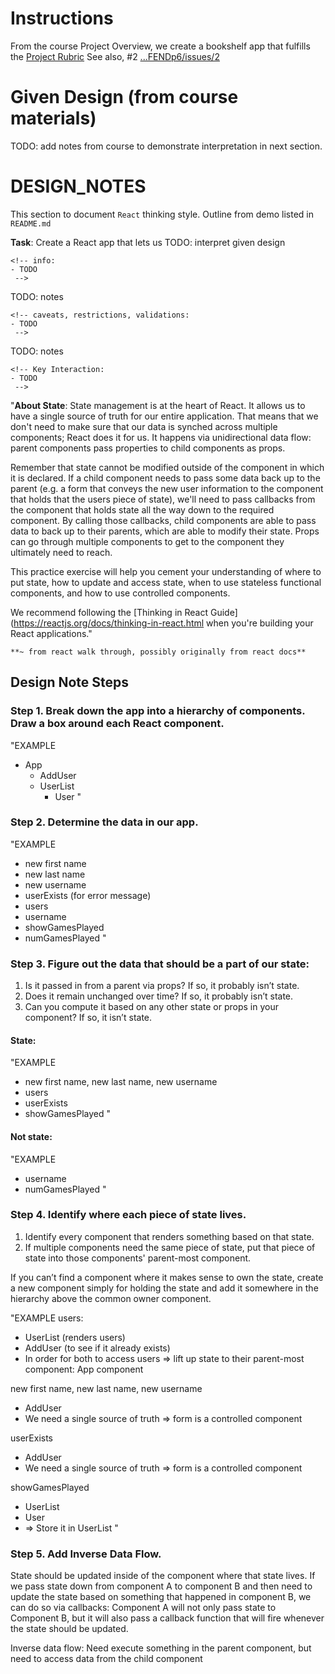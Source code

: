 # Instructions

From the course Project Overview, we create a bookshelf app that fulfills the [Project Rubric](https://review.udacity.com/#!/rubrics/918/view) See also, #2 [...FENDp6/issues/2](https://github.com/rudimusmaximus/FENDp6/issues/2)

# Given Design (from course materials)
TODO: add notes from course to demonstrate interpretation in next section.

# DESIGN_NOTES
This section to document `React` thinking style. Outline from demo listed in `README.md`  

**Task**: Create a React app that lets us TODO: interpret given design

```
<!-- info:
- TODO
 -->
```

TODO: notes

```
<!-- caveats, restrictions, validations:
- TODO
 -->
```
TODO: notes

```
<!-- Key Interaction:
- TODO
 -->
```

  "**About State**: State management is at the heart of React. It allows us to have a single source of truth for our entire application. That means that we don't need to make sure that our data is synched across multiple components; React does it for us. It happens via unidirectional data flow: parent components pass properties to child components as props.

  Remember that state cannot be modified outside of the component in which it is declared. If a child component needs to pass some data back up to the parent (e.g. a form that conveys the new user information to the component that holds that the users piece of state), we'll need to pass callbacks from the component that holds state all the way down to the required component. By calling those callbacks, child components are able to pass data to back up to their parents, which are able to modify their state. Props can go through multiple components to get to the component they ultimately need to reach.

  This practice exercise will help you cement your understanding of where to put state, how to update and access state, when to use stateless functional components, and how to use controlled components.

  We recommend following the [Thinking in React Guide](https://reactjs.org/docs/thinking-in-react.html when you're building your React applications."  
  
    **~ from react walk through, possibly originally from react docs**

## Design Note Steps
### Step 1. Break down the app into a hierarchy of components. Draw a box around each React component.
"EXAMPLE
- App
  - AddUser
  - UserList
    - User
"

### Step 2. Determine the data in our app.  
"EXAMPLE
- new first name
- new last name
- new username
- userExists (for error message)
- users
- username
- showGamesPlayed
- numGamesPlayed
"  

### Step 3. Figure out the data that should be a part of our state:

1.  Is it passed in from a parent via props? If so, it probably isn’t state.
2.  Does it remain unchanged over time? If so, it probably isn’t state.
3.  Can you compute it based on any other state or props in your component?
    If so, it isn’t state.

#### State:

"EXAMPLE
- new first name, new last name, new username
- users
- userExists
- showGamesPlayed
"  

#### Not state:
"EXAMPLE
- username
- numGamesPlayed
"

### Step 4. Identify where each piece of state lives.

1.  Identify every component that renders something based on that state.
2.  If multiple components need the same piece of state, put that piece of state into those components' parent-most component.

If you can’t find a component where it makes sense to own the state, create
a new component simply for holding the state and add it somewhere in the
hierarchy above the common owner component.  

"EXAMPLE
users:

- UserList (renders users)
- AddUser (to see if it already exists)
- In order for both to access users => lift up state to their parent-most component: App component

new first name, new last name, new username

- AddUser
- We need a single source of truth => form is a controlled component

userExists

- AddUser
- We need a single source of truth => form is a controlled component

showGamesPlayed

- UserList
- User
- => Store it in UserList
"  

### Step 5. Add Inverse Data Flow.

State should be updated inside of the component where that state lives.
If we pass state down from component A to component B and then need to update
the state based on something that happened in component B, we can do so via
callbacks: Component A will not only pass state to Component B, but it will
also pass a callback function that will fire whenever the state should be updated.

Inverse data flow: Need execute something in the parent component, but need to access data from the child component
